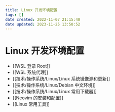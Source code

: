 ```yaml
---
title: Linux 开发环境配置
tags: []
date created: 2022-11-07 21:15:40
date updated: 2023-11-25 13:50:52
---
```


# Linux 开发环境配置

- [[WSL 登录 Root]]
- [[WSL 系统代理]]
- [[技术/操作系统/Linux/Linux 系统镜像源和更新]]
- [[技术/操作系统/Linux/Debian 中文环境]]
- [[技术/操作系统/Linux/Linux 常用下载器]]
- [[Neovim 的安装和配置]]
- [[Linux 常用工具]]
